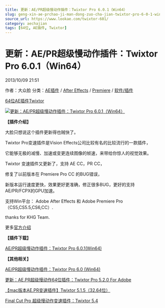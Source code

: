 ```yaml
---
title: 更新：AE/PR超级慢动作插件：Twixtor Pro 6.0.1（Win64）
slug: geng-xin-ae-prchao-ji-man-dong-zuo-cha-jian-twixtor-pro-6-0-1-win64
source_url: https://www.lookae.com/twixtor-601/
category: aechajian
tags: [64位, AE插件, Twixtor]
---
```

# 更新：AE/PR超级慢动作插件：Twixtor Pro 6.0.1（Win64）

2013/10/09 21:51

作者：大众脸
分类：[AE插件](https://www.lookae.com/after-effects/aechajian/) / [After Effects](https://www.lookae.com/after-effects/) / [Premiere](https://www.lookae.com/qitarjcj/premierezy/) / [软件/插件](https://www.lookae.com/qitarjcj/)

[64位](https://www.lookae.com/tag/64%e4%bd%8d/)[AE插件](https://www.lookae.com/tag/ae%e6%8f%92%e4%bb%b6/)[Twixtor](https://www.lookae.com/tag/twixtor/)

[![更新：AE/PR超级慢动作插件：Twixtor Pro 6.0.1（Win64）](https://www.lookae.com/wp-content/uploads/2013/10/Twixtor-6.0.1.jpg "更新：AE/PR超级慢动作插件：Twixtor Pro 6.0.1（Win64）-LookAE.com")](https://www.lookae.com/wp-content/uploads/2013/10/Twixtor-6.0.1.jpg)

**【插件介绍】**

大脸只想说这个插件更新得也贼快了。

Twixtor Pro变速插件是Vision Effects公司比较有名的比较流行的一款插件，

它能够无极的减慢、加速或变更连续图像的帧速，来带给你惊人的视觉效果。

Twixtor 变速插件又更新了，支持 AE CC，PR CC，

修复了以前版本在 Premiere Pro CC 的BUG错误，

新版本运行速度更快，效果更好更准确，修正很多BUG，更好的支持AE/PR/FCPX的GPU加速。

支持Win平台： Adobe After Effects 和 Adobe Premiere Pro （CS5,CS5.5,CS6,CC）.

thanks for KHG Team.

更多[官方介绍](http://www.revisionfx.com/company/press_releases/20130904/)

**【插件下载】**

[AE/PR超级慢动作插件：Twixtor Pro 6.0.1(Win64)](https://www.400gb.com/file/31378044)

**【其他相关】**

[AE/PR超级慢动作插件：Twixtor Pro 6.0 (](https://www.lookae.com/twixtor6/)[Win64)](https://www.lookae.com/twixtor6/)

[更新：AE.PR超级慢动作64位插件：Twixtor Pro 5.2.0 For Adobe](https://www.lookae.com/twixtor-52/)

[【mac版本AE.PR变速插件】Twixtor 5.1.5（32.64位）](https://www.lookae.com/twixtor515/)

[Final Cut Pro 超级慢动作变速插件：Twixtor 5.](https://www.lookae.com/fcpx-twixtor54/)[4](https://www.lookae.com/fcpx-twixtor54/)

